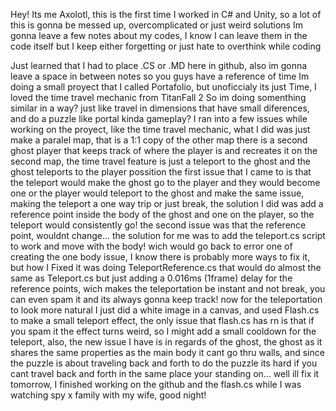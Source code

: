 Hey! Its me Axolotl, this is the first time I worked in C# and Unity, so a lot of this is gonna be messed up, overcomplicated or just weird solutions
Im gonna leave a few notes about my codes, I know I can leave them in the code itself but I keep either forgetting or just hate to overthink while coding

Just learned that I had to place .CS or .MD here in github, also im gonna leave a space in between notes so you guys have a reference of time
Im doing a small proyect that I called Portafolio, but unoficcialy its just Time, I loved the time travel mechanic from TitanFall 2
So im doing somenthing similar in a way? just like travel in dimensions that have small diferences, and do a puzzle like portal kinda gameplay?
I ran into a few issues while working on the proyect, like the time travel mechanic, what I did was just make a paralel map, that is a 1:1 copy of the other map
there is a second ghost player that keeps track of where the player is and recreates it on the second map, the time travel feature is just a teleport to the ghost
and the ghost teleports to the player possition the first issue that I came to is that the teleport would make the ghost go to the player and they would become one
or the player would teleport to the ghost and make the same issue, making the teleport a one way trip or just break, the solution I did was add a reference point
inside the body of the ghost and one on the player, so the teleport would consistently go! the second issue was  that the reference point, wouldnt change...
the solution for me was to add the teleport.cs script to work and move with the body! wich would go back to error one of creating the one body issue,
I know there is probably more ways to fix it, but how I Fixed it was doing TeleportReference.cs that would do almost the same as Teleport.cs but just adding a 0.016ms
(1frame) delay for the reference points, wich makes the teleportation be instant and not break, you can even spam it and its always gonna keep track!
now for the teleportation to look more natural I just did a white image in a canvas, and used Flash.cs to make a small teleport effect, the only issue
that flash.cs has rn is that if you spam it the effect turns weird, so I might add a small cooldown for the teleport, also, the new issue I have is in regards
of the ghost, the ghost as it shares the same properties as the main body it cant go thru walls, and since the puzzle is about traveling back and forth to
do the puzzle its hard if you cant travel back and forth in the same place your standing on... well ill fix it tomorrow, I finished working on the github
and the flash.cs while I was watching spy x family with my wife, good night!

